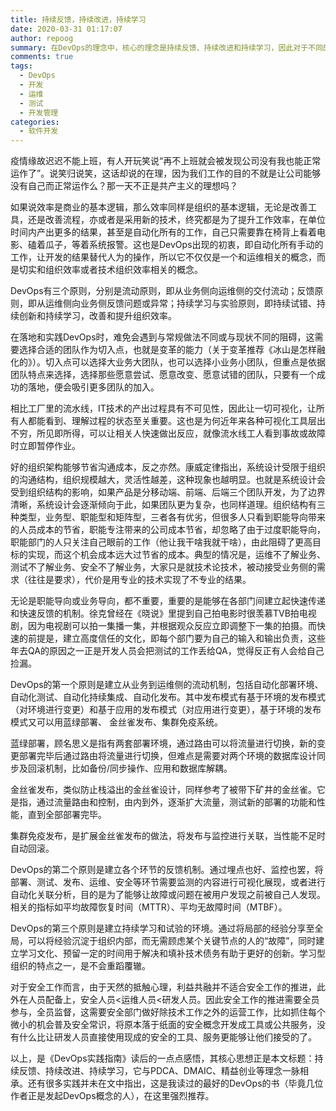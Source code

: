 ```yaml
---
title: 持续反馈，持续改进，持续学习
date: 2020-03-31 01:17:07
author: repoog
summary: 在DevOps的理念中，核心的理念是持续反馈、持续改进和持续学习，因此对于不同的公司会有不同的DevOps流程，关键不在于流程和工具的选择，而是对于理念的践行，即便在2008年以前，DevOps尚未风靡的时候，便有公司在践行这样的理念，也因此催生了DevOps。
comments: true
tags:
  - DevOps
  - 开发
  - 运维
  - 测试
  - 开发管理
categories:
  - 软件开发
---
```


疫情缘故迟迟不能上班，有人开玩笑说“再不上班就会被发现公司没有我也能正常运作了”。说笑归说笑，这话却说的在理，因为我们工作的目的不就是让公司能够没有自己而正常运作么？那一天不正是共产主义的理想吗？

如果说效率是商业的基本逻辑，那么效率同样是组织的基本逻辑，无论是改善工具，还是改善流程，亦或者是采用新的技术，终究都是为了提升工作效率，在单位时间内产出更多的结果，甚至是自动化所有的工作，自己只需要靠在椅背上看着电影、磕着瓜子，等着系统报警。这也是DevOps出现的初衷，即自动化所有手动的工作，让开发的结果替代人为的操作，所以它不仅仅是一个和运维相关的概念，而是切实和组织效率或者技术组织效率相关的概念。

DevOps有三个原则，分别是流动原则，即从业务侧向运维侧的交付流动；反馈原则，即从运维侧向业务侧反馈问题或异常；持续学习与实验原则，即持续试错、持续创新和持续学习，改善和提升组织效率。

在落地和实践DevOps时，难免会遇到与常规做法不同或与现状不同的阻碍，这需要选择合适的团队作为切入点，也就是变革的能力（关于变革推荐《冰山是怎样融化的》）。切入点可以选择大业务大团队，也可以选择小业务小团队，但重点是依据团队特点来选择，选择那些愿意尝试、愿意改变、愿意试错的团队，只要有一个成功的落地，便会吸引更多团队的加入。

相比工厂里的流水线，IT技术的产出过程具有不可见性，因此让一切可视化，让所有人都能看到、理解过程的状态至关重要。这也是为何近年来各种可视化工具层出不穷，所见即所得，可以让相关人快速做出反应，就像流水线工人看到事故或故障时立即暂停作业。

好的组织架构能够节省沟通成本，反之亦然。康威定律指出，系统设计受限于组织的沟通结构，组织规模越大，灵活性越差，这种现象也越明显。也就是系统设计会受到组织结构的影响，如果产品是分移动端、前端、后端三个团队开发，为了边界清晰，系统设计会逐渐倾向于此，如果团队更为复杂，也同样道理。组织结构有三种类型，业务型、职能型和矩阵型，三者各有优劣，但很多人只看到职能导向带来的人员成本的节省，职能专注带来的公司成本节省，却忽略了由于过度职能导向，职能部门的人只关注自己眼前的工作（他让我干啥我就干啥），由此阻碍了更高目标的实现，而这个机会成本远大过节省的成本。典型的情况是，运维不了解业务、测试不了解业务、安全不了解业务，大家只是就技术论技术，被动接受业务侧的需求（往往是要求），代价是用专业的技术实现了不专业的结果。

无论是职能导向或业务导向，都不重要，重要的是能够在各部门间建立起快速传递和快速反馈的机制。徐克曾经在《晓说》里提到自己拍电影时很羡慕TVB拍电视剧，因为电视剧可以拍一集播一集，并根据观众反应立即调整下一集的拍摄。而快速的前提是，建立高度信任的文化，即每个部门要为自己的输入和输出负责，这些年去QA的原因之一正是开发人员会把测试的工作丢给QA，觉得反正有人会给自己捡漏。

DevOps的第一个原则是建立从业务到运维侧的流动机制，包括自动化部署环境、自动化测试、自动化持续集成、自动化发布。其中发布模式有基于环境的发布模式（对环境进行变更）和基于应用的发布模式（对应用进行变更），基于环境的发布模式又可以用蓝绿部署、 金丝雀发布、集群免疫系统。

蓝绿部署，顾名思义是指有两套部署环境，通过路由可以将流量进行切换，新的变更部署完毕后通过路由将流量进行切换，但难点是需要对两个环境的数据库设计同步及回滚机制，比如备份/同步操作、应用和数据库解耦。

金丝雀发布，类似防止栈溢出的金丝雀设计，同样参考了被带下矿井的金丝雀。它是指，通过流量路由和控制，由内到外，逐渐扩大流量，测试新的部署的功能和性能，直到全部部署完毕。

集群免疫发布，是扩展金丝雀发布的做法，将发布与监控进行关联，当性能不足时自动回滚。

DevOps的第二个原则是建立各个环节的反馈机制。通过埋点也好、监控也罢，将部署、测试、发布、运维、安全等环节需要监测的内容进行可视化展现，或者进行自动化关联分析，目的是为了能够让故障或问题在被用户发现之前被自己人发现。相关的指标如平均故障恢复时间（MTTR）、平均无故障时间（MTBF）。

DevOps的第三个原则是建立持续学习和试验的环境。通过将局部的经验分享至全局，可以将经验沉淀于组织内部，而无需顾虑某个关键节点的人的“故障”，同时建立学习文化、预留一定的时间用于解决和填补技术债务有助于更好的创新。学习型组织的特点之一，是不会重蹈覆辙。

对于安全工作而言，由于天然的抵触心理，利益共融并不适合安全工作的推进，此外在人员配备上，安全人员<运维人员<研发人员。因此安全工作的推进需要全员参与，全员监督，这需要安全部门做好除技术工作之外的运营工作，比如抓住每个微小的机会普及安全常识，将原本落于纸面的安全概念开发成工具或公共服务，没有什么比让研发人员直接使用现成的安全的工具、服务更能够让他们接受的了。

以上，是《DevOps实践指南》读后的一点点感悟，其核心思想正是本文标题：持续反馈、持续改进、持续学习，它与PDCA、DMAIC、精益创业等理念一脉相承。还有很多实践并未在文中指出，这是我读过的最好的DevOps的书（毕竟几位作者正是发起DevOps概念的人），在这里强烈推荐。